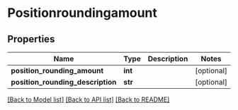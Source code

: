 # Positionroundingamount

## Properties
Name | Type | Description | Notes
------------ | ------------- | ------------- | -------------
**position_rounding_amount** | **int** |  | [optional] 
**position_rounding_description** | **str** |  | [optional] 

[[Back to Model list]](../README.md#documentation-for-models) [[Back to API list]](../README.md#documentation-for-api-endpoints) [[Back to README]](../README.md)


